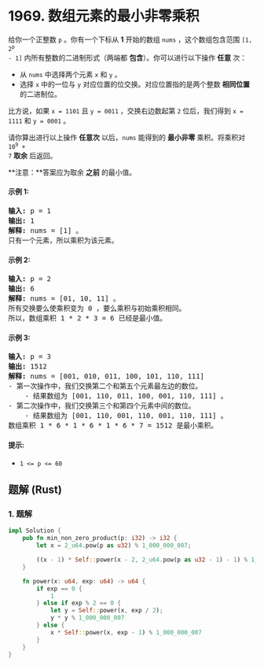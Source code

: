 # 1969. 数组元素的最小非零乘积
给你一个正整数 `p` 。你有一个下标从 **1** 开始的数组 `nums` ，这个数组包含范围 <code>[1, 2<sup>p</sup> - 1]</code> 内所有整数的二进制形式（两端都 **包含**）。你可以进行以下操作 **任意** 次：

* 从 `nums` 中选择两个元素 `x` 和 `y`  。
* 选择 `x` 中的一位与 `y` 对应位置的位交换。对应位置指的是两个整数 **相同位置** 的二进制位。

比方说，如果 `x = 1101` 且 `y = 0011` ，交换右边数起第 `2` 位后，我们得到 `x = 1111` 和 `y = 0001` 。

请你算出进行以上操作 **任意次** 以后，`nums` 能得到的 **最小非零** 乘积。将乘积对 <code>10<sup>9</sup> + 7</code> **取余** 后返回。

**注意：**答案应为取余 **之前** 的最小值。

#### 示例 1:
<pre>
<strong>输入:</strong> p = 1
<strong>输出:</strong> 1
<strong>解释:</strong> nums = [1] 。
只有一个元素，所以乘积为该元素。
</pre>

#### 示例 2:
<pre>
<strong>输入:</strong> p = 2
<strong>输出:</strong> 6
<strong>解释:</strong> nums = [01, 10, 11] 。
所有交换要么使乘积变为 0 ，要么乘积与初始乘积相同。
所以，数组乘积 1 * 2 * 3 = 6 已经是最小值。
</pre>

#### 示例 3:
<pre>
<strong>输入:</strong> p = 3
<strong>输出:</strong> 1512
<strong>解释:</strong> nums = [001, 010, 011, 100, 101, 110, 111]
- 第一次操作中，我们交换第二个和第五个元素最左边的数位。
    - 结果数组为 [001, 110, 011, 100, 001, 110, 111] 。
- 第二次操作中，我们交换第三个和第四个元素中间的数位。
    - 结果数组为 [001, 110, 001, 110, 001, 110, 111] 。
数组乘积 1 * 6 * 1 * 6 * 1 * 6 * 7 = 1512 是最小乘积。
</pre>

#### 提示:
* `1 <= p <= 60`

## 题解 (Rust)

### 1. 题解
```Rust
impl Solution {
    pub fn min_non_zero_product(p: i32) -> i32 {
        let x = 2_u64.pow(p as u32) % 1_000_000_007;

        ((x - 1) * Self::power(x - 2, 2_u64.pow(p as u32 - 1) - 1) % 1_000_000_007) as i32
    }

    fn power(x: u64, exp: u64) -> u64 {
        if exp == 0 {
            1
        } else if exp % 2 == 0 {
            let y = Self::power(x, exp / 2);
            y * y % 1_000_000_007
        } else {
            x * Self::power(x, exp - 1) % 1_000_000_007
        }
    }
}
```
